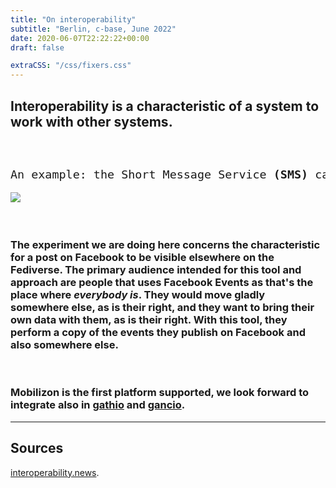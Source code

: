```yaml
---
title: "On interoperability"
subtitle: "Berlin, c-base, June 2022"
date: 2020-06-07T22:22:22+00:00
draft: false

extraCSS: "/css/fixers.css"
---
```



## **Interoperability** is a characteristic of a system to work with other systems.

<div class="row" style="padding-top:5%; padding-bottom:7%">
    <div class="col-sm-8">
    <pre class="primary-color" style="font-size:1.15rem">
An example: the Short Message Service <b style="font-family: monospace, monospace !important;">(SMS)</b> can be sent to <b style="font-family: monospace, monospace !important;"> everybody regardless of the provider they use or the brand of their phone</b>. It may sounds simple and taken for granted, but is not. Interoperability is a right and we let as an exercise to the reader to see how this concept can apply in the internet of today, for example when it comes to Instant messages.</pre>
    </div>
    <div class="col-sm-2">
     <img src="/images/im.png">
     </div>
</div>

### The experiment we are doing here concerns the characteristic for a post on Facebook to be visible elsewhere on the Fediverse. The primary audience intended for this tool and approach are people that uses Facebook Events as that's the place where _everybody is_. They would move gladly somewhere else, as is their right, and they want to bring their own data with them, as is their right. With this tool, they perform a copy of the events they publish on Facebook and also somewhere else.

</br>

### Mobilizon is the first platform supported, we look forward to integrate also in [gathio](https://gath.io) and [gancio](https://gancio.cisti.org/).

---

## Sources

[interoperability.news](https://interoperability.news).
